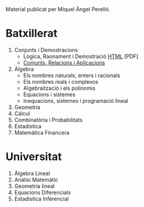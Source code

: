 Material publicat per Miquel Àngel Perelló.

# Batxillerat

1. Conjunts i Demostracions
      * Lògica, Raonament i Demostració      [HTML](https://github.com/maperello/aprendes/blob/gh-pages/batx/logic/index.html)     [PDF]
      * [Conjunts, Relacions i Aplicacions](/batx/uni1/conjunts/tconjunts.pdf)
2. Àlgebra
      * Els nombres naturals, enters i racionals
      * Els nombres reals i complexos
      * Algebraització i els polinomis
      * Equacions i sistemes
      * Inequacions, sistemes i programació lineal
3. Geometria
4. Càlcul
5. Combinatòria i Probabilitats
6. Estadística
7. Matemàtica Financera


# Universitat

1. Àlgebra Lineal
2. Anàlisi Matemàtic
3. Geometria lineal
4. Equacions Diferencials
5. Estadística Inferencial


